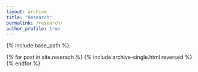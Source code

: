```yaml
---
layout: archive
title: "Research"
permalink: /research/
author_profile: true
---
```


{% include base_path %}

{% for post in site.reserach %}
  {% include archive-single.html reversed %}
{% endfor %}

